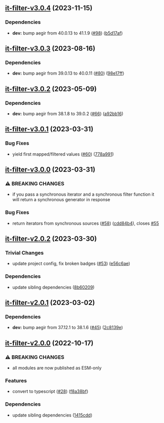 ## [it-filter-v3.0.4](https://github.com/achingbrain/it/compare/it-filter-v3.0.3...it-filter-v3.0.4) (2023-11-15)


### Dependencies

* **dev:** bump aegir from 40.0.13 to 41.1.9 ([#98](https://github.com/achingbrain/it/issues/98)) ([b5d17af](https://github.com/achingbrain/it/commit/b5d17af750dfa2191423dcf06f37b06e5a866ec8))

## [it-filter-v3.0.3](https://github.com/achingbrain/it/compare/it-filter-v3.0.2...it-filter-v3.0.3) (2023-08-16)


### Dependencies

* **dev:** bump aegir from 39.0.13 to 40.0.11 ([#80](https://github.com/achingbrain/it/issues/80)) ([98e17ff](https://github.com/achingbrain/it/commit/98e17ff5f108fce177d98a56c201533a415623e4))

## [it-filter-v3.0.2](https://github.com/achingbrain/it/compare/it-filter-v3.0.1...it-filter-v3.0.2) (2023-05-09)


### Dependencies

* **dev:** bump aegir from 38.1.8 to 39.0.2 ([#66](https://github.com/achingbrain/it/issues/66)) ([a92bb16](https://github.com/achingbrain/it/commit/a92bb1690e8d584292e37c878d40f437036721a7))

## [it-filter-v3.0.1](https://github.com/achingbrain/it/compare/it-filter-v3.0.0...it-filter-v3.0.1) (2023-03-31)


### Bug Fixes

* yield first mapped/filtered values ([#60](https://github.com/achingbrain/it/issues/60)) ([778a991](https://github.com/achingbrain/it/commit/778a9918b13dd5b8743f34f5cb0a9e256aa2a0b7))

## [it-filter-v3.0.0](https://github.com/achingbrain/it/compare/it-filter-v2.0.2...it-filter-v3.0.0) (2023-03-31)


### ⚠ BREAKING CHANGES

* if you pass a synchronous iterator and a synchronous filter function it will return a synchronous generator in response

### Bug Fixes

* return iterators from synchronous sources ([#58](https://github.com/achingbrain/it/issues/58)) ([cdd84b4](https://github.com/achingbrain/it/commit/cdd84b4fd6ad746a2c11ecfbe176b628a541b619)), closes [#55](https://github.com/achingbrain/it/issues/55)

## [it-filter-v2.0.2](https://github.com/achingbrain/it/compare/it-filter-v2.0.1...it-filter-v2.0.2) (2023-03-30)


### Trivial Changes

* update project config, fix broken badges ([#53](https://github.com/achingbrain/it/issues/53)) ([e56c6ae](https://github.com/achingbrain/it/commit/e56c6ae9a0a766b5eab77040e92b2e034ce52d2e))


### Dependencies

* update sibling dependencies ([8b60209](https://github.com/achingbrain/it/commit/8b60209d429e282f8d5e5218ee2019ae7153585b))

## [it-filter-v2.0.1](https://github.com/achingbrain/it/compare/it-filter-v2.0.0...it-filter-v2.0.1) (2023-03-02)


### Dependencies

* **dev:** bump aegir from 37.12.1 to 38.1.6 ([#45](https://github.com/achingbrain/it/issues/45)) ([2c8139e](https://github.com/achingbrain/it/commit/2c8139ef060efa72c386aa3863e6c575f6f199e5))

## [it-filter-v2.0.0](https://github.com/achingbrain/it/compare/it-filter-v1.0.3...it-filter-v2.0.0) (2022-10-17)


### ⚠ BREAKING CHANGES

* all modules are now published as ESM-only

### Features

* convert to typescript ([#28](https://github.com/achingbrain/it/issues/28)) ([f8a38bf](https://github.com/achingbrain/it/commit/f8a38bfb1b902e8101f1077eb33c3cea49819464))


### Dependencies

* update sibling dependencies ([1415cdd](https://github.com/achingbrain/it/commit/1415cdd019f32c08b1024e60bf3816619e361938))
